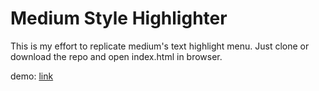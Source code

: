 # Medium Style Highlighter

This is my effort to replicate medium's text highlight menu. 
Just clone or download the repo and open index.html in browser.

demo: [link](https://nidheesht-qb.github.io/mediumStyleHighlighter/)
